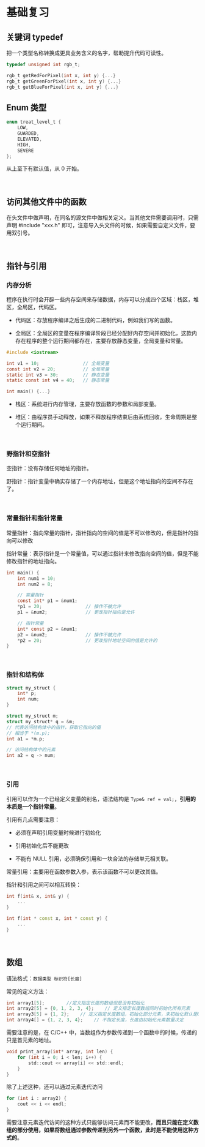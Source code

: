 # 基础复习

## 关键词 typedef

把一个类型名称转换成更具业务含义的名字，帮助提升代码可读性。

```c
typedef unsigned int rgb_t;

rgb_t getRedForPixel(int x, int y) {...}
rgb_t getGreenForPixel(int x, int y) {...}
rgb_t getBlueForPixel(int x, int y) {...}
```

## Enum 类型

```c
enum treat_level_t {
    LOW,
    GUARDED,
    ELEVATED,
    HIGH,
    SEVERE
};
```

从上至下有默认值，从 0 开始。

&emsp;

## 访问其他文件中的函数

在头文件中做声明，在同名的源文件中做相关定义。当其他文件需要调用时，只需声明 #include "xxx.h" 即可，注意导入头文件的时候，如果需要自定义文件，要用双引号。

&emsp;

## 指针与引用

### 内存分析

程序在执行时会开辟一些内存空间来存储数据，内存可以分成四个区域：栈区，堆区，全局区，代码区。

* 代码区：存放程序编译之后生成的二进制代码，例如我们写的函数。

* 全局区：全局区的变量在程序编译阶段已经分配好内存空间并初始化，这款内存在程序的整个运行期间都存在，主要存放静态变量，全局变量和常量。

```c
#include <iostream>

int v1 = 10;                // 全局变量
const int v2 = 20;          // 全局常量
static int v3 = 30;         // 静态变量
static const int v4 = 40;   // 静态常量

int main() {...}
```

* 栈区：系统进行内存管理，主要存放函数的参数和局部变量。

* 堆区：由程序员手动释放，如果不释放程序结束后由系统回收，生命周期是整个运行期间。

&emsp;

### 野指针和空指针

空指针：没有存储任何地址的指针。

野指针：指针变量中确实存储了一个内存地址，但是这个地址指向的空间不存在了。

&emsp;

### 常量指针和指针常量

常量指针：指向常量的指针，指针指向的空间的值是不可以修改的，但是指针的指向可以修改

指针常量：表示指针是一个常量值，可以通过指针来修改指向空间的值，但是不能修改指针的地址指向。

```c
int main() {
    int num1 = 10;
    int num2 = 8;

    // 常量指针
    const int* p1 = &num1;
    *p1 = 20;                // 操作不被允许
    p1 = &num2;              // 更改指针指向是允许

    // 指针常量
    int* const p2 = &num1;
    p2 = &num2;              // 操作不被允许
    *p2 = 20;                // 更改指针地址空间的值是允许的
}
```

&emsp;

### 指针和结构体

```c
struct my_struct {
    int* p;
    int num;
}

struct my_struct m;
struct my_struct* q = &m;
// 代表访问结构体中的指针，获取它指向的值
// 相当于 *(m.p);
int a1 = *m.p;

// 访问结构体中的元素
int a2 = q -> num;
```

&emsp;

### 引用

引用可以作为一个已经定义变量的别名，语法结构是 `Type& ref = val;`，**引用的本质是一个指针常量**。

引用有几点需要注意：

* 必须在声明引用变量时候进行初始化

* 引用初始化后不能更改

* 不能有 NULL 引用，必须确保引用和一块合法的存储单元相关联。

常量引用：主要用在函数参数入参，表示该函数不可以更改其值。

指针和引用之间可以相互转换：

```cpp
int f(int& x, int& y) {
    ...
}

int f(int * const x, int * const y) {
    ...
}
```

&emsp;

## 数组

语法格式：`数据类型 标识符[长度]`

常见的定义方法：

```c
int array1[5];        //定义指定长度的数组但是没有初始化
int array2[5] = {0, 1, 2, 3, 4};    // 定义指定长度数组同时初始化所有元素
int array3[5] = {1, 2};    // 定义指定长度数组，初始化部分元素，未初始化默认是0
int array4[] = {1, 2, 3, 4};    // 不指定长度，长度由初始化元素数量决定
```

需要注意的是，在 C/C++ 中，当数组作为参数传递到一个函数中的时候，传递的只是首元素的地址。

```c
void print_array(int* array, int len) {
    for (int i = 0; i < len; i++) {
        std::cout << array[i] << std::endl;
    }
}
```

除了上述这种，还可以通过元素迭代访问

```c
for (int i : array2) {
    cout << i << endl;
}
```

需要注意元素迭代访问的这种方式只能够访问元素而不能更改，**而且只能在定义数组的部分使用，如果将数组通过参数传递到另外一个函数，此时是不能使用这种方式的**。
